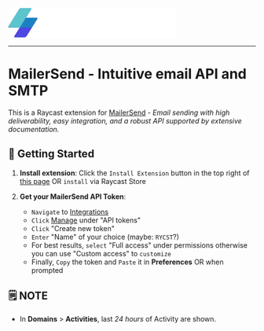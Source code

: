 <img src="./assets/logo-white.svg" />

---

# MailerSend - Intuitive email API and SMTP

This is a Raycast extension for [MailerSend](https://www.mailersend.com/) - _Email sending with high deliverability, easy integration, and a robust API supported by extensive documentation._

## 🚀 Getting Started

1. **Install extension**: Click the `Install Extension` button in the top right of [this page](https://www.raycast.com/xmok/mailersend) OR `install` via Raycast Store

2. **Get your MailerSend API Token**:

    - `Navigate` to [Integrations](https://app.mailersend.com/integrations)
    - `Click` [Manage](https://app.mailersend.com/api-tokens) under "API tokens"
    - `Click` "Create new token"
    - `Enter` "Name" of your choice (maybe: `RYCST`?)
    - For best results, `select` "Full access" under permissions otherwise you can use "Custom access" to `customize`
    - Finally, `Copy` the token and `Paste` it in **Preferences** OR when prompted

## 🗒️ NOTE

- In **Domains** > **Activities**, last _24 hours_ of Activity are shown.